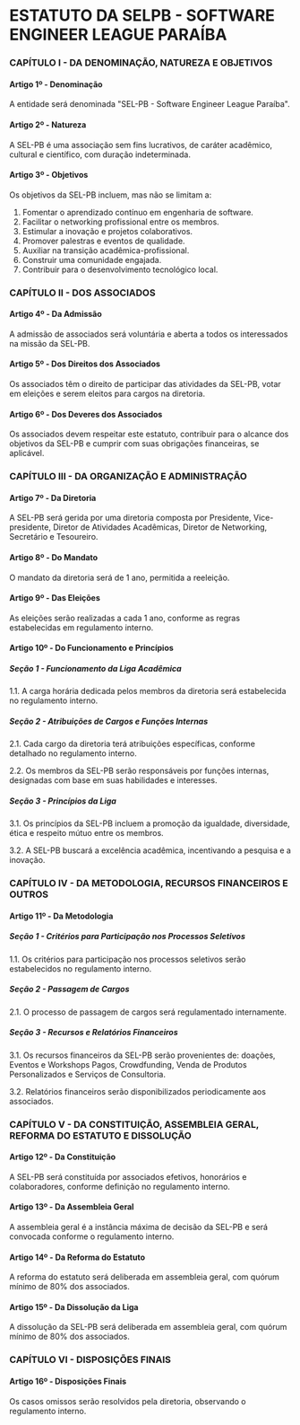 # **ESTATUTO DA SELPB - SOFTWARE ENGINEER LEAGUE PARAÍBA**

### CAPÍTULO I - DA DENOMINAÇÃO, NATUREZA E OBJETIVOS

#### Artigo 1º - Denominação
A entidade será denominada "SEL-PB - Software Engineer League Paraíba".

#### Artigo 2º - Natureza
A SEL-PB é uma associação sem fins lucrativos, de caráter acadêmico, cultural e científico, com duração indeterminada.

#### Artigo 3º - Objetivos
Os objetivos da SEL-PB incluem, mas não se limitam a:

1. Fomentar o aprendizado contínuo em engenharia de software.
2. Facilitar o networking profissional entre os membros.
3. Estimular a inovação e projetos colaborativos.
4. Promover palestras e eventos de qualidade.
5. Auxiliar na transição acadêmica-profissional.
6. Construir uma comunidade engajada.
7. Contribuir para o desenvolvimento tecnológico local.

### CAPÍTULO II - DOS ASSOCIADOS

#### Artigo 4º - Da Admissão
A admissão de associados será voluntária e aberta a todos os interessados na missão da SEL-PB.

#### Artigo 5º - Dos Direitos dos Associados
Os associados têm o direito de participar das atividades da SEL-PB, votar em eleições e serem eleitos para cargos na diretoria.

#### Artigo 6º - Dos Deveres dos Associados
Os associados devem respeitar este estatuto, contribuir para o alcance dos objetivos da SEL-PB e cumprir com suas obrigações financeiras, se aplicável.

### CAPÍTULO III - DA ORGANIZAÇÃO E ADMINISTRAÇÃO

#### Artigo 7º - Da Diretoria
A SEL-PB será gerida por uma diretoria composta por Presidente, Vice-presidente, Diretor de Atividades Acadêmicas, Diretor de Networking, Secretário e Tesoureiro.

#### Artigo 8º - Do Mandato
O mandato da diretoria será de 1 ano, permitida a reeleição.

#### Artigo 9º - Das Eleições
As eleições serão realizadas a cada 1 ano, conforme as regras estabelecidas em regulamento interno.

#### Artigo 10º - Do Funcionamento e Princípios

##### Seção 1 - Funcionamento da Liga Acadêmica

1.1. A carga horária dedicada pelos membros da diretoria será estabelecida no regulamento interno.

##### Seção 2 - Atribuições de Cargos e Funções Internas

2.1. Cada cargo da diretoria terá atribuições específicas, conforme detalhado no regulamento interno.

2.2. Os membros da SEL-PB serão responsáveis por funções internas, designadas com base em suas habilidades e interesses.

##### Seção 3 - Princípios da Liga

3.1. Os princípios da SEL-PB incluem a promoção da igualdade, diversidade, ética e respeito mútuo entre os membros.

3.2. A SEL-PB buscará a excelência acadêmica, incentivando a pesquisa e a inovação.

### CAPÍTULO IV - DA METODOLOGIA, RECURSOS FINANCEIROS E OUTROS

#### Artigo 11º - Da Metodologia

##### Seção 1 - Critérios para Participação nos Processos Seletivos

1.1. Os critérios para participação nos processos seletivos serão estabelecidos no regulamento interno.

##### Seção 2 - Passagem de Cargos

2.1. O processo de passagem de cargos será regulamentado internamente.

##### Seção 3 - Recursos e Relatórios Financeiros

3.1. Os recursos financeiros da SEL-PB serão provenientes de: doações, Eventos e Workshops Pagos, Crowdfunding, Venda de Produtos Personalizados e Serviços de Consultoria.

3.2. Relatórios financeiros serão disponibilizados periodicamente aos associados.

### CAPÍTULO V - DA CONSTITUIÇÃO, ASSEMBLEIA GERAL, REFORMA DO ESTATUTO E DISSOLUÇÃO

#### Artigo 12º - Da Constituição
A SEL-PB será constituída por associados efetivos, honorários e colaboradores, conforme definição no regulamento interno.

#### Artigo 13º - Da Assembleia Geral
A assembleia geral é a instância máxima de decisão da SEL-PB e será convocada conforme o regulamento interno.

#### Artigo 14º - Da Reforma do Estatuto
A reforma do estatuto será deliberada em assembleia geral, com quórum mínimo de 80% dos associados.

#### Artigo 15º - Da Dissolução da Liga
A dissolução da SEL-PB será deliberada em assembleia geral, com quórum mínimo de 80% dos associados.

### CAPÍTULO VI - DISPOSIÇÕES FINAIS

#### Artigo 16º - Disposições Finais
Os casos omissos serão resolvidos pela diretoria, observando o regulamento interno.